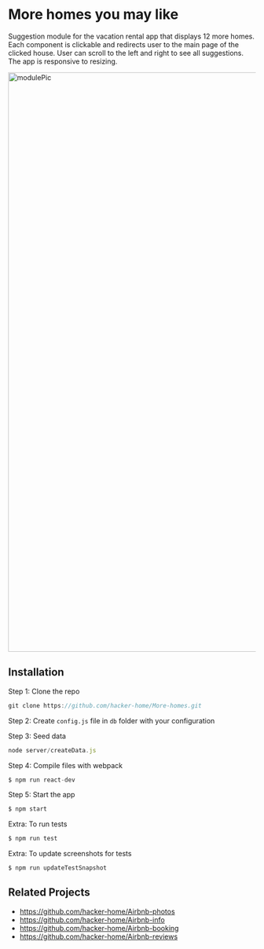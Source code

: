 # More homes you may like

Suggestion module for the vacation rental app that displays 12 more homes. Each component is clickable and redirects user to the main page of the clicked house. User can scroll to the left and right to see all suggestions. The app is responsive to resizing.

<img width="1179" alt="modulePic" src="https://user-images.githubusercontent.com/44889384/61908350-51395880-aee4-11e9-8ea9-36ea16ac8d98.png">

## Installation

Step 1: Clone the repo
```javascript
git clone https://github.com/hacker-home/More-homes.git
```

Step 2: Create `config.js` file in `db` folder with your configuration

Step 3: Seed data 
```javascript
node server/createData.js
```

Step 4: Compile files with webpack
```javascript
$ npm run react-dev
```

Step 5: Start the app
```javascript
$ npm start
```

Extra: To run tests
```javascript
$ npm run test
```

Extra: To update screenshots for tests
```javascript
$ npm run updateTestSnapshot
```

## Related Projects

* https://github.com/hacker-home/Airbnb-photos
* https://github.com/hacker-home/Airbnb-info
* https://github.com/hacker-home/Airbnb-booking
* https://github.com/hacker-home/Airbnb-reviews
